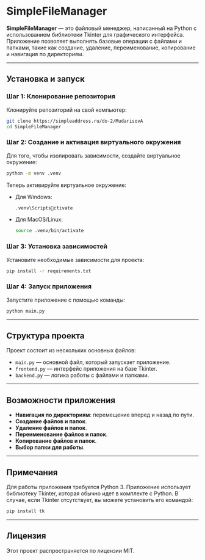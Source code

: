
# SimpleFileManager

**SimpleFileManager** — это файловый менеджер, написанный на Python с использованием библиотеки Tkinter для графического интерфейса. Приложение позволяет выполнять базовые операции с файлами и папками, такие как создание, удаление, переименование, копирование и навигация по директориям.

---

## Установка и запуск

### Шаг 1: Клонирование репозитория

Клонируйте репозиторий на свой компьютер:

```bash
git clone https://simpleaddress.ru/do-2/MudarisovA
cd SimpleFileManager
```

### Шаг 2: Создание и активация виртуального окружения

Для того, чтобы изолировать зависимости, создайте виртуальное окружение:

```bash
python -m venv .venv
```

Теперь активируйте виртуальное окружение:

- Для Windows:

  ```bash
  .venv\Scriptsctivate
  ```

- Для MacOS/Linux:

  ```bash
  source .venv/bin/activate
  ```

### Шаг 3: Установка зависимостей

Установите необходимые зависимости для проекта:

```bash
pip install -r requirements.txt
```


### Шаг 4: Запуск приложения

Запустите приложение с помощью команды:

```bash
python main.py
```

---

## Структура проекта

Проект состоит из нескольких основных файлов:

- `main.py` — основной файл, который запускает приложение.
- `frontend.py` — интерфейс приложения на базе Tkinter.
- `backend.py` — логика работы с файлами и папками.

---

## Возможности приложения

- **Навигация по директориям**: перемещение вперед и назад по пути.
- **Создание файлов и папок**.
- **Удаление файлов и папок**.
- **Переименование файлов и папок**.
- **Копирование файлов и папок**.
- **Выбор папки для работы**.

---

## Примечания

Для работы приложения требуется Python 3. Приложение использует библиотеку Tkinter, которая обычно идет в комплекте с Python. В случае, если Tkinter отсутствует, вы можете установить его командой:

```bash
pip install tk
```

---

## Лицензия

Этот проект распространяется по лицензии MIT.
